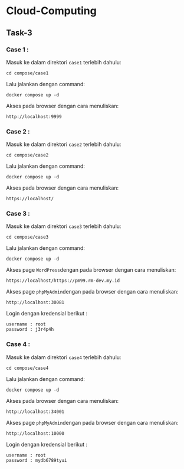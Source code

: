 # Cloud-Computing

## Task-3

### Case 1 :

Masuk ke dalam direktori `case1` terlebih dahulu:

```
cd compose/case1
```
Lalu jalankan dengan command:
```
docker compose up -d
```
Akses pada browser dengan cara menuliskan:
```
http://localhost:9999
```

### Case 2 :

Masuk ke dalam direktori `case2` terlebih dahulu:

```
cd compose/case2
```
Lalu jalankan dengan command:
```
docker compose up -d
```
Akses pada browser dengan cara menuliskan:
```
https://localhost/
```

### Case 3 :

Masuk ke dalam direktori `case3` terlebih dahulu:

```
cd compose/case3
```
Lalu jalankan dengan command:
```
docker compose up -d
```
Akses page `WordPress`dengan pada browser dengan cara menuliskan:
```
https://localhost/https://pm99.rm-dev.my.id
```
Akses page `phpMyAdmin`dengan pada browser dengan cara menuliskan:
```
http://localhost:30081
```
Login dengan kredensial berikut :
```
username : root
password : j3r4p4h
```

### Case 4 :

Masuk ke dalam direktori `case4` terlebih dahulu:

```
cd compose/case4
```
Lalu jalankan dengan command:
```
docker compose up -d
```
Akses pada browser dengan cara menuliskan:
```
http://localhost:34001
```
Akses page `phpMyAdmin`dengan pada browser dengan cara menuliskan:
```
http://localhost:10000
```
Login dengan kredensial berikut :
```
username : root
password : mydb6789tyui
```

